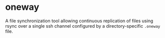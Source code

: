 # oneway
A file synchronization tool allowing continuous replication of files using rsync over a single ssh channel configured by a directory-specific `.oneway` file.
